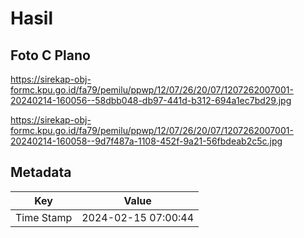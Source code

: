 # Hasil

## Foto C Plano

https://sirekap-obj-formc.kpu.go.id/fa79/pemilu/ppwp/12/07/26/20/07/1207262007001-20240214-160056--58dbb048-db97-441d-b312-694a1ec7bd29.jpg

https://sirekap-obj-formc.kpu.go.id/fa79/pemilu/ppwp/12/07/26/20/07/1207262007001-20240214-160058--9d7f487a-1108-452f-9a21-56fbdeab2c5c.jpg


## Metadata

| Key        | Value               |
| ---------- | ------------------- |
| Time Stamp | 2024-02-15 07:00:44 |



